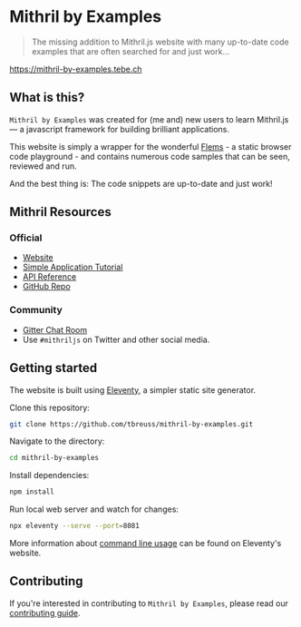 # Mithril by Examples

> The missing addition to Mithril.js website with many up-to-date code examples that are often searched for and just work...

<https://mithril-by-examples.tebe.ch>

## What is this?

`Mithril by Examples` was created for (me and) new users to learn Mithril.js — a javascript framework for building brilliant applications.

This website is simply a wrapper for the wonderful [Flems](https://flems.io) - a static browser code playground - and contains numerous code samples that can be seen, reviewed and run.

And the best thing is: The code snippets are up-to-date and just work!

## Mithril Resources

### Official

- [Website](https://mithril.js.org)
- [Simple Application Tutorial](https://mithril.js.org/simple-application.html)
- [API Reference](https://mithril.js.org/api.html)
- [GitHub Repo](https://github.com/MithrilJS/mithril.js)

### Community

- [Gitter Chat Room](https://gitter.im/mithriljs/mithril.js)
- Use `#mithriljs` on Twitter and other social media.

## Getting started

The website is built using [Eleventy](https://www.11ty.dev), a simpler static site generator.

Clone this repository:

~~~bash
git clone https://github.com/tbreuss/mithril-by-examples.git
~~~

Navigate to the directory:

~~~bash
cd mithril-by-examples
~~~

Install dependencies:

~~~bash
npm install
~~~

Run local web server and watch for changes:

~~~bash
npx eleventy --serve --port=8081
~~~

More information about [command line usage](https://www.11ty.dev/docs/usage/) can be found on Eleventy's website.

## Contributing

If you're interested in contributing to `Mithril by Examples`, please read our [contributing guide](Contribute.md).
